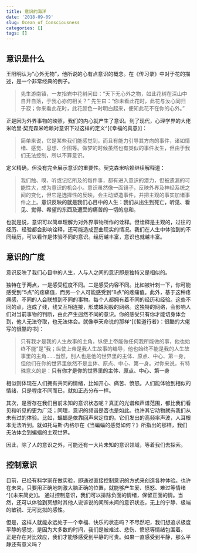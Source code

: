 ```yaml
---
title: 意识的海洋
date: '2018-09-09'
slug: Ocean_of_Consciousness
categories: []
tags: []
---
```


## 意识是什么

王阳明认为“心外无物”，他所说的心有点意识的概念。在《传习录》中对于花的描述，是一个非常经典的例子。

>先生游南镇，一友指岩中花树问曰：“天下无心外之物，如此花树在深山中自开自落，于我心亦何相关？”
先生曰：“你未看此花时，此花与汝心同归于寂；你来看此花时，此花颜色一时明白起来，便知此花不在你的心外。”

正是因为外界事物的映照，我们的内心就产生了意识。到了现代，心理学界的大佬米哈里·契克森米哈赖对意识下过这样的定义^[《幸福的真意》]：

>简单来说，它是某些我们能感觉到，而且有能力引导其方向的事件，诸如情绪、感觉、思想、企图等。做梦的时候虽然也有类似的事件发生，但由于我们无法控制，所以不算意识。

定义精确，但没有完全展示意识的重要性。契克森米哈赖继续解释道：

>我们触、嗅、听或记忆所及的每件事，都有进入意识的潜力，但被遗漏的可能性大，成为意识的机会小。意识虽然像一面镜子，反映外界及神经系统之间的变化，但它是选择性的反映，会主动塑造事件，并把主观的事实加诸事件之上。**意识反映的就是我们心目中的人生：我们从出生到死亡，听见、看见、觉得、希望的东西及遭受的痛苦的一切的总和**。

也就是说，意识可以简单理解为对外界事物所作的诠释。但诠释是主观的，过往的经历、经验都会影响诠释，还可能造成歪曲现实的情况。我们在人生中体验到的不同经历，可以看作是体验不同的意识。经历越丰富，意识也就越丰富。

## 意识的广度

意识反映了我们心目中的人生，人与人之间的意识即是独特又是相似的。

独特在于两点，一是感受程度不同。二是感受内容不同。比如被针刺一下，你可能感受到“5点”的疼痛值，而另一个人可能感受到“8点”的疼痛值。此外，基于这种疼痛感，不同的人会联想到不同的事物。每个人都拥有着不同的经历和经验。这些不同的点，连成了线，线又互相连接，形成蛛网般的网络。这独特的网络，会影响人们对当前事物的判断，由此产生迥然不同的意识。你的感受只有你才能切身体会到，他人无法夺取，也无法体会。就像李天命说的那样^[《哲道行者》：很酷的大佬写的很酷的书]：

>只有我才是我的人生故事的主角。纵使上帝能做任何我所能做的事，他也始终不能“是”我；纵使上帝是我人生故事的编导，他也始终不能是我的人生故事里的主角......当然，别人也是他的世界里的主体、原点、中心、第一身，但他们在你的世界里依然不是主体、原点、中心、第一身。对你来说，有特殊意义的是：**只有你才是你的世界里的主体、原点、中心、第一身**

相似则体现在人们拥有共同的情绪，比如开心、痛苦、愤怒。人们能体验到相似的情绪，只是程度不同而已，就如正态分布一样。

其次，是否存在我们目前未知的意识状态呢？真正的光谱和声谱范围，都比我们看见和听见的更为广泛；同理，意识的频谱是否也是如此。也许其它动物就有我们从未有过的体验。比如，蝙蝠是依靠回声来定位的。它们发出的高频率声波，人耳根本无法听到。就如托马斯·内格尔在《当蝙蝠的感觉如何？》所指出的那样，我们无法体会到蝙蝠的主观世界。

因此，除了人的意识之外，可能还有一大片未知的意识领域，等着我们去探索。

## 控制意识

目前，已经有科学家在做实验，即通过直接控制意识的方式来创造各种体验。也许在未来，只要用正确地刺激大脑正确的位置，就能够产生爱、愤怒、难过等情绪^[《未来简史》]。
通过控制意识，我们可以排除负面的情绪，保留正面的情。当然，还可以体验到冥想时其他人说诉说的闻所未闻的意识状态，无上的宁静、极端的敏锐、无可比拟的感性。

但是，这样人就能永远处于一个幸福、快乐的状态吗？不尽然吧，我们想追求极度平静的感觉，是因为大多数的时间，我们是被难过、悲伤、愤怒等情绪包围着。
正是存在对比效应，我们才能够感受到平静的可贵。如果一直感受到平静，那么平静还有意义吗？
